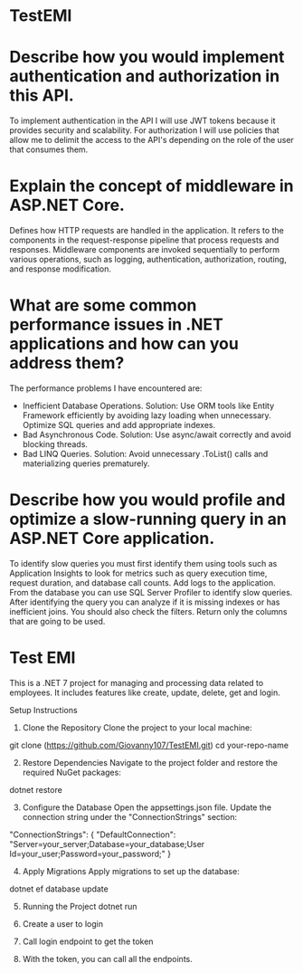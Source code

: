 # TestEMI
# Describe how you would implement authentication and authorization in this API.
To implement authentication in the API I will use JWT tokens because it provides security and scalability.
For authorization I will use policies that allow me to delimit the access to the API's depending on the role of the user that consumes them.

# Explain the concept of middleware in ASP.NET Core.
Defines how HTTP requests are handled in the application. It refers to the components in the request-response pipeline that process requests and responses. Middleware components are invoked sequentially to perform various operations, such as logging, authentication, authorization, routing, and response modification.

# What are some common performance issues in .NET applications and how can you address them?
The performance problems I have encountered are:
- Inefficient Database Operations. Solution: Use ORM tools like Entity Framework efficiently by avoiding lazy loading when unnecessary. Optimize SQL queries and add appropriate indexes.
- Bad Asynchronous Code. Solution: Use async/await correctly and avoid blocking threads.
- Bad LINQ Queries. Solution: Avoid unnecessary .ToList() calls and materializing queries prematurely.

# Describe how you would profile and optimize a slow-running query in an ASP.NET Core application.
To identify slow queries you must first identify them using tools such as Application Insights to look for metrics such as query execution time, request duration, and database call counts. Add logs to the application. From the database you can use SQL Server Profiler to identify slow queries. After identifying the query you can analyze if it is missing indexes or has inefficient joins. You should also check the filters. Return only the columns that are going to be used.

# Test EMI
This is a .NET 7 project for managing and processing data related to employees. It includes features like create, update, delete, get and login.

Setup Instructions
1. Clone the Repository
Clone the project to your local machine:

git clone (https://github.com/Giovanny107/TestEMI.git)
cd your-repo-name

2. Restore Dependencies
Navigate to the project folder and restore the required NuGet packages:

dotnet restore

3. Configure the Database
Open the appsettings.json file.
Update the connection string under the "ConnectionStrings" section:

"ConnectionStrings": {
    "DefaultConnection": "Server=your_server;Database=your_database;User Id=your_user;Password=your_password;"
}

4. Apply Migrations
Apply migrations to set up the database:

dotnet ef database update

5. Running the Project
dotnet run

6. Create a user to login
7. Call login endpoint to get the token
8. With the token, you can call all the endpoints.
